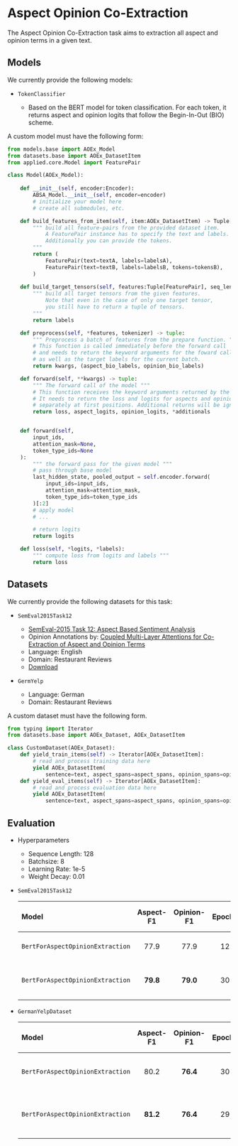 # Aspect Opinion Co-Extraction

The Aspect Opinion Co-Extraction task aims to extraction all aspect and opinion terms in a given text.

## Models

We currently provide the following models:

- `TokenClassifier`

    - Based on the BERT model for token classification. For each token, it returns aspect and opinion logits that follow the Begin-In-Out (BIO) scheme.


A custom model must have the following form:
```python
from models.base import AOEx_Model
from datasets.base import AOEx_DatasetItem
from applied.core.Model import FeaturePair

class Model(AOEx_Model):
    
    def __init__(self, encoder:Encoder):
        ABSA_Model.__init__(self, encoder=encoder)
        # initialize your model here
        # create all submodules, etc.

    def build_features_from_item(self, item:AOEx_DatasetItem) -> Tuple[FeaturePair]:
        """ build all feature-pairs from the provided dataset item. 
            A FeaturePair instance has to specify the text and labels. 
            Additionally you can provide the tokens.
        """
        return (
            FeaturePair(text=textA, labels=labelsA),
            FeaturePair(text=textB, labels=labelsB, tokens=tokensB),
        )
        
    def build_target_tensors(self, features:Tuple[FeaturePair], seq_length:int) -> Tuple[torch.LongTensor]:
        """ build all target tensors from the given features. 
            Note that even in the case of only one target tensor, 
            you still have to return a tuple of tensors. 
        """
        return labels

    def preprocess(self, *features, tokenizer) -> tuple:
        """ Preprocess a batch of features from the prepare function. """
        # This function is called immediately before the forward call
        # and needs to return the keyword arguments for the foward call 
        # as well as the target labels for the current batch.
        return kwargs, (aspect_bio_labels, opinion_bio_labels)

    def forward(self, **kwargs) -> tuple:
        """ The forward call of the model """
        # This function receives the keyword arguments returned by the preprocess function.
        # It needs to return the loss and logits for aspects and opinion of the current batch 
        # separately at first positions. Additional returns will be ignored.
        return loss, aspect_logits, opinion_logits, *additionals


    def forward(self, 
        input_ids, 
        attention_mask=None, 
        token_type_ids=None
    ):
        """ the forward pass for the given model """
        # pass through base model
        last_hidden_state, pooled_output = self.encoder.forward(
            input_ids=input_ids,
            attention_mask=attention_mask,
            token_type_ids=token_type_ids
        )[:2]
        # apply model
        # ...

        # return logits
        return logits

    def loss(self, *logits, *labels):
        """ compute loss from logits and labels """
        return loss
```

## Datasets

We currently provide the following datasets for this task:

- `SemEval2015Task12`
    - [SemEval-2015 Task 12: Aspect Based Sentiment Analysis](https://www.aclweb.org/anthology/S15-2082/)
    - Opinion Annotations by: [Coupled Multi-Layer Attentions
for Co-Extraction of Aspect and Opinion Terms](https://www.aaai.org/Conferences/AAAI/2017/PreliminaryPapers/15-Wang-W-14441.pdf)
    - Language: English
    - Domain: Restaurant Reviews
    - [Download](https://github.com/happywwy/Coupled-Multi-layer-Attentions/tree/master/util/data_semEval)

- `GermYelp`
    - Language: German
    - Domain: Restaurant Reviews

A custom dataset must have the following form.
```python
from typing import Iterator
from datasets.base import AOEx_Dataset, AOEx_DatasetItem

class CustomDataset(AOEx_Dataset):
    def yield_train_items(self) -> Iterator[AOEx_DatasetItem]:
        # read and process training data here
        yield AOEx_DatasetItem(
            sentence=text, aspect_spans=aspect_spans, opinion_spans=opinion_spans)
    def yield_eval_items(self) -> Iterator[AOEx_DatasetItem]:
        # read and process evaluation data here
        yield AOEx_DatasetItem(
            sentence=text, aspect_spans=aspect_spans, opinion_spans=opinion_spans)

```

## Evaluation

- Hyperparameters
    - Sequence Length: 128
    - Batchsize: 8
    - Learning Rate: 1e-5
    - Weight Decay: 0.01

- `SemEval2015Task12`

    |                 Model                |  Aspect-F1  |  Opinion-F1  | Epochs |   Pretrained Model Name      |
    | :----------------------------------- | :---------: | :----------: | :----: | :--------------------------- |
    | `BertForAspectOpinionExtraction`     |     77.9    |     77.9     |   12   |  bert-base-uncased           |
    | `BertForAspectOpinionExtraction`     |   **79.8**  |   **79.0**   |   30   |  bert-base-uncased-yelp      |

- `GermanYelpDataset`

    |                 Model                |  Aspect-F1  |  Opinion-F1  | Epochs |   Pretrained Model Name      |
    | :----------------------------------- | :---------: | :----------: | :----: | :--------------------------- |
    | `BertForAspectOpinionExtraction`     |     80.2    |   **76.4**   |   30   |  bert-base-german-cased      |
    | `BertForAspectOpinionExtraction`     |   **81.2**  |   **76.4**   |   29   |  bert-base-german-cased-yelp |
